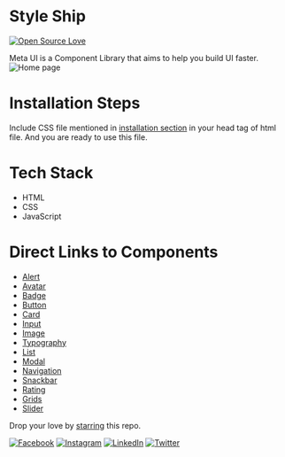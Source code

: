 # Style Ship
[![Open Source Love](https://badges.frapsoft.com/os/v2/open-source.svg?v=103)](https://github.com/anupkgurung)

Meta UI is a Component Library that aims to help you build UI faster.
![Home page](https://user-images.githubusercontent.com/31470135/152635914-549aafbb-627e-4d92-80a3-e23e3a6508eb.PNG)

# Installation Steps
Include CSS file mentioned in [installation section](https://metaui.netlify.app/) in your head tag of html file. And you are ready to use this file.

# Tech Stack
- HTML
- CSS
- JavaScript

# Direct Links to Components
- [Alert](https://metaui.netlify.app/pages/documentation.html#alert)
- [Avatar](https://metaui.netlify.app/pages/documentation.html#avatar)
- [Badge](https://metaui.netlify.app/pages/documentation.html#badge)
- [Button](https://metaui.netlify.app/pages/documentation.html#button)
- [Card](https://metaui.netlify.app/pages/documentation.html#card)
- [Input](https://metaui.netlify.app/pages/documentation.html#input)
- [Image](https://metaui.netlify.app/pages/documentation.html#image)
- [Typography](https://metaui.netlify.app/pages/documentation.html#typography)
- [List](https://metaui.netlify.app/pages/documentation.html#list)
- [Modal](https://metaui.netlify.app/pages/documentation.html#modal)
- [Navigation](https://metaui.netlify.app/pages/documentation.html#navigation)
- [Snackbar](https://metaui.netlify.app/pages/documentation.html#snackbar)
- [Rating](https://metaui.netlify.app/pages/documentation.html#rating)
- [Grids](https://metaui.netlify.app/pages/documentation.html#grid)
- [Slider](https://metaui.netlify.app/pages/documentation.html#slider)

Drop your love by [starring](https://metaui.netlify.app) this repo.


[![Facebook](https://img.shields.io/badge/facebook-%40anupkgurung-blue)](https://www.facebook.com/anup.gurung.9862)
[![Instagram](https://img.shields.io/badge/instagram-%40anupkgurung-blue)](https://www.instagram.com/aannupkmr/) 
[![LinkedIn](https://img.shields.io/badge/linkedin-%40anupkgurung-blue)](https://www.linkedin.com/in/anup-gurung-70b78788/) 
[![Twitter](https://img.shields.io/badge/twitter-%40anupkgurung-blue)](https://twitter.com/anupkgurung)
